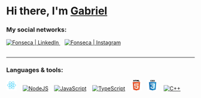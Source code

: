 <p align="center">
    <h1>Hi there, I'm <a href="#" target="_blank">Gabriel</a></h1>
</p>

### My social networks:

<a href="https://linkedin.com/in/andrevitalb/" target="_blank">
    <img alt="Fonseca | LinkedIn" width="25px" src="https://seeklogo.com/images/L/linkedin-black-icon-logo-ECC426C572-seeklogo.com.png">
</a>
&nbsp;&nbsp;
<a href="https://instagram.com/im_andrevital" target="_blank">
    <img alt="Fonseca | Instagram" width="25px" src="https://seeklogo.com/images/I/instagram-new-2016-logo-D9D42A0AD4-seeklogo.com.png">
</a>

<br/>
<br/>

---

### Languages & tools:

[<img alt="React" width="28px" src="https://raw.githubusercontent.com/github/explore/80688e429a7d4ef2fca1e82350fe8e3517d3494d/topics/react/react.png" />](#)
&nbsp;&nbsp;
[<img alt="NodeJS" width="28px" src="https://seeklogo.com/images/N/nodejs-logo-FBE122E377-seeklogo.com.png">](#)
&nbsp;&nbsp;
[<img alt="JavaScript" width="28px" src="https://seeklogo.com/images/J/javascript-js-logo-2949701702-seeklogo.com.png" />](#)
&nbsp;&nbsp;
[<img alt="TypeScript" width="28px" src="https://upload.wikimedia.org/wikipedia/commons/thumb/4/4c/Typescript_logo_2020.svg/1200px-Typescript_logo_2020.svg.png" />](#)
&nbsp;&nbsp;
[<img alt="HTML5" width="28px" src="https://raw.githubusercontent.com/github/explore/80688e429a7d4ef2fca1e82350fe8e3517d3494d/topics/html/html.png" />](#)
&nbsp;&nbsp;
[<img alt="CSS3" width="28px" src="https://raw.githubusercontent.com/github/explore/80688e429a7d4ef2fca1e82350fe8e3517d3494d/topics/css/css.png" />](#)
&nbsp;&nbsp;
[<img alt="C++" width="28px" src="https://seeklogo.com/images/C/c-logo-1B1817C041-seeklogo.com.png" />](#)
&nbsp;&nbsp;
